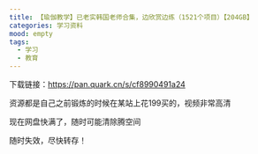 ```yaml
---
title: 【瑜伽教学】已老实韩国老师合集，边欣赏边练（1521个项目）【204GB】
categories: 学习资料
mood: empty
tags:
  - 学习
  - 教育
---
```





下载链接：https://pan.quark.cn/s/cf8990491a24







资源都是自己之前锻炼的时候在某站上花199买的，视频非常高清




现在网盘快满了，随时可能清除腾空间




随时失效，尽快转存！